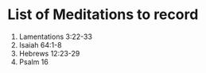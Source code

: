 # List of Meditations to record

1. Lamentations 3:22-33
2. Isaiah 64:1-8
3. Hebrews 12:23-29
4. Psalm 16
